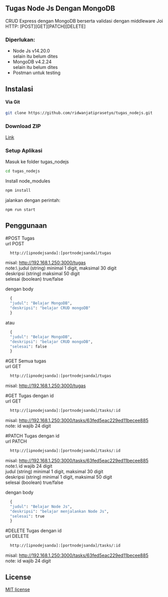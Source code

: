 ## Tugas Node Js Dengan MongoDB

CRUD Express dengan MongoDB berserta validasi dengan middleware Joi\
HTTP: [POST][GET][PATCH][DELETE]

### Diperlukan:
- Node Js v14.20.0\
selain itu belum dites
- MongoDB v4.2.24\
selain itu belum dites 
- Postman untuk testing
  
## Instalasi
#### Via Git
```bash
git clone https://github.com/ridwanjatiprasetyo/tugas_nodejs.git
```

### Download ZIP
[Link](https://github.com/ridwanjatiprasetyo/tugas_nodejs/archive/refs/heads/master.zip)

### Setup Aplikasi
Masuk ke folder tugas_nodejs 
```bash
cd tugas_nodejs
```
Install node_modules
```bash
npm install
```
jalankan dengan perintah:
```bash
npm run start
```

## Penggunaan
#POST Tugas\
url POST
```bash
  http://[ipnodejsanda]:[portnodejsanda]/tugas
```
misal: http://192.168.1.250:3000/tugas \
note:\ 
judul (string) minimal 1 digit, maksimal 30 digit\
deskripsi (string) maksimal 50 digit\
selesai (boolean) true/false

dengan body
```python
  {
  "judul": "Belajar MongoDB",
  "deskripsi": "belajar CRUD mongoDB"
  }
```
atau
```python
  {
  "judul": "Belajar MongoDB",
  "deskripsi": "belajar CRUD mongoDB",
  "selesai": false
  }
```

#GET Semua tugas\
url GET
```bash
  http://[ipnodejsanda]:[portnodejsanda]/tugas
```
misal: http://192.168.1.250:3000/tugas

#GET Tugas dengan id\
url GET
```bash
  http://[ipnodejsanda]:[portnodejsanda]/tasks/:id
```
misal: http://192.168.1.250:3000/tasks/63fed5eac229ed11becee885 \
note: id wajib 24 digit

#PATCH Tugas dengan id\
url PATCH
```bash
  http://[ipnodejsanda]:[portnodejsanda]/tasks/:id
```
misal: http://192.168.1.250:3000/tasks/63fed5eac229ed11becee885 \
note:\ 
id wajib 24 digit\
judul (string) minimal 1 digit, maksimal 30 digit\
deskripsi (string) minimal 1 digit, maksimal 50 digit\
selesai (boolean) true/false

dengan body
```python
  {
  "judul": "Belajar Node Js",
  "deskripsi": "belajar menjalankan Node Js",
  "selesai": true
  }
```

#DELETE Tugas dengan id\
url DELETE
```bash
  http://[ipnodejsanda]:[portnodejsanda]/tasks/:id
```
misal: http://192.168.1.250:3000/tasks/63fed5eac229ed11becee885 \
note: id wajib 24 digit

## License

[MIT license](https://opensource.org/licenses/MIT)
